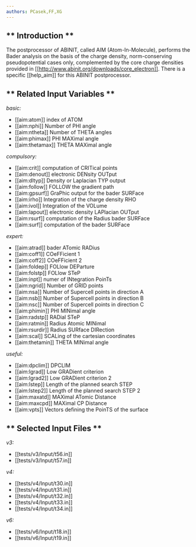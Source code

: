 ```yaml
---
authors: PCasek,FF,XG
---
```


## ** Introduction **

The postprocessor of ABINIT, called AIM (Atom-In-Molecule), performs the Bader
analysis on the basis of the charge density, norm-conserving pseudopotential
cases only, complemented by the core charge densities provided in
[[http://www.abinit.org/downloads/core_electron]]. There is a specific
[[help_aim]] for this ABINIT postprocessor.



## ** Related Input Variables **

*basic:*

- [[aim:atom]]  index of ATOM
- [[aim:nphi]]  Number of PHI angle
- [[aim:ntheta]]  Number of THETA angles
- [[aim:phimax]]  PHI MAXimal angle
- [[aim:thetamax]]  THETA MAXimal angle
 
*compulsory:*

- [[aim:crit]]  computation of CRITical points
- [[aim:denout]]  electronic DENsity OUTput
- [[aim:dltyp]]  Density or Laplacian TYP output
- [[aim:follow]]  FOLLOW the gradient path
- [[aim:gpsurf]]  GraPhic output for the bader SURFace
- [[aim:irho]]  Integration of the charge density RHO
- [[aim:ivol]]  Integration of the VOLume
- [[aim:lapout]]  electronic density LAPlacian OUTput
- [[aim:rsurf]]  computation of the Radius bader SURFace
- [[aim:surf]]  computation of the bader SURFace
 
*expert:*

- [[aim:atrad]]  bader ATomic RADius
- [[aim:coff1]]  COeFFicient 1
- [[aim:coff2]]  COeFFicient 2
- [[aim:foldep]]  FOLlow DEParture
- [[aim:folstp]]  FOLlow STeP
- [[aim:inpt]]  numer of INtegration PoinTs
- [[aim:ngrid]]  Number of GRID points
- [[aim:nsa]]  Number of Supercell points in direction A
- [[aim:nsb]]  Number of Supercell points in direction B
- [[aim:nsc]]  Number of Supercell points in direction C
- [[aim:phimin]]  PHI MINimal angle
- [[aim:radstp]]  RADial STeP
- [[aim:ratmin]]  Radius Atomic MINimal
- [[aim:rsurdir]]  Radius SURface DIRection
- [[aim:scal]]  SCALing of the cartesian coordinates
- [[aim:thetamin]]  THETA MINimal angle
 
*useful:*

- [[aim:dpclim]]  DPCLIM
- [[aim:lgrad]]  Low GRADient criterion
- [[aim:lgrad2]]  Low GRADient criterion 2
- [[aim:lstep]]  Length of the planned search STEP
- [[aim:lstep2]]  Length of the planned search STEP 2
- [[aim:maxatd]]  MAXimal ATomic Distance
- [[aim:maxcpd]]  MAXimal CP Distance
- [[aim:vpts]]  Vectors defining the PoinTS of the surface
 

## ** Selected Input Files **

*v3:*

- [[tests/v3/Input/t56.in]]
- [[tests/v3/Input/t57.in]]
 
*v4:*

- [[tests/v4/Input/t30.in]]
- [[tests/v4/Input/t31.in]]
- [[tests/v4/Input/t32.in]]
- [[tests/v4/Input/t33.in]]
- [[tests/v4/Input/t34.in]]
 
*v6:*

- [[tests/v6/Input/t18.in]]
- [[tests/v6/Input/t19.in]]
 

